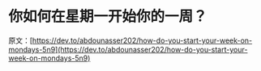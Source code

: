 # 你如何在星期一开始你的一周？

原文：[https://dev.to/abdounasser202/how-do-you-start-your-week-on-mondays-5n9](https://dev.to/abdounasser202/how-do-you-start-your-week-on-mondays-5n9)
